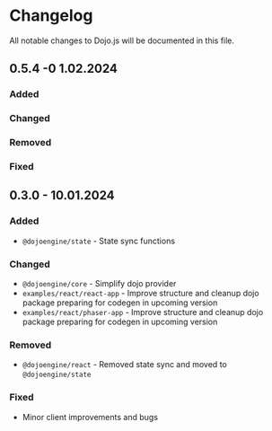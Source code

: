 # Changelog

All notable changes to Dojo.js will be documented in this file.

## 0.5.4 -0 1.02.2024

### Added

### Changed

### Removed

### Fixed

## 0.3.0 - 10.01.2024

### Added

-   `@dojoengine/state` - State sync functions

### Changed

-   `@dojoengine/core` - Simplify dojo provider
-   `examples/react/react-app` - Improve structure and cleanup dojo package preparing for codegen in upcoming version
-   `examples/react/phaser-app` - Improve structure and cleanup dojo package preparing for codegen in upcoming version

### Removed

-   `@dojoengine/react` - Removed state sync and moved to `@dojoengine/state`

### Fixed

-   Minor client improvements and bugs

